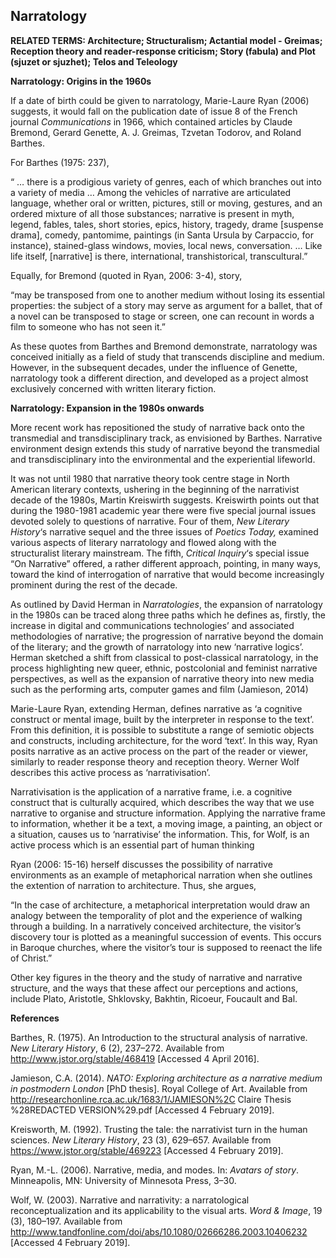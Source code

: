 ## Narratology

**RELATED TERMS: Architecture; Structuralism; Actantial model - Greimas; Reception theory and reader-response criticism; Story (fabula) and Plot (sjuzet or sjuzhet); Telos and Teleology**

**Narratology: Origins in the 1960s**

If a date of birth could be given to narratology, Marie-Laure Ryan (2006) suggests, it would fall on the publication date of issue 8 of the French journal _Communications_ in 1966, which contained articles by Claude Bremond, Gerard Genette, A. J. Greimas, Tzvetan Todorov, and Roland Barthes.

For Barthes (1975: 237),

“ … there is a prodigious variety of genres, each of which branches out into a variety of media … Among the vehicles of narrative are articulated language, whether oral or written, pictures, still or moving, gestures, and an ordered mixture of all those substances; narrative is present in myth, legend, fables, tales, short stories, epics, history, tragedy, drame [suspense drama], comedy, pantomime, paintings (in Santa Ursula by Carpaccio, for instance), stained-glass windows, movies, local news, conversation. … Like life itself, [narrative] is there, international, transhistorical, transcultural.”

Equally, for Bremond (quoted in Ryan, 2006: 3-4), story,

“may be transposed from one to another medium without losing its essential properties: the subject of a story may serve as argument for a ballet, that of a novel can be transposed to stage or screen, one can recount in words a film to someone who has not seen it.”

As these quotes from Barthes and Bremond demonstrate, narratology was conceived initially as a field of study that transcends discipline and medium. However, in the subsequent decades, under the influence of Genette, narratology took a different direction, and developed as a project almost exclusively concerned with written literary fiction.

**Narratology: Expansion in the 1980s onwards**

More recent work has repositioned the study of narrative back onto the transmedial and transdisciplinary track, as envisioned by Barthes. Narrative environment design extends this study of narrative beyond the transmedial and transdisciplinary into the environmental and the experiential lifeworld.

It was not until 1980 that narrative theory took centre stage in North American literary contexts, ushering in the beginning of the narrativist decade of the 1980s, Martin Kreiswirth suggests. Kreiswirth points out that during the 1980-1981 academic year there were five special journal issues devoted solely to questions of narrative. Four of them, _New Literary History_‘s narrative sequel and the three issues of _Poetics Today,_ examined various aspects of literary narratology and flowed along with the structuralist literary mainstream. The fifth, _Critical Inquiry_‘s special issue “On Narrative” offered, a rather different approach, pointing, in many ways, toward the kind of interrogation of narrative that would become increasingly prominent during the rest of the decade.

As outlined by David Herman in _Narratologies_, the expansion of narratology in the 1980s can be traced along three paths which he defines as, firstly, the increase in digital and communications technologies’ and associated methodologies of narrative; the progression of narrative beyond the domain of the literary; and the growth of narratology into new ‘narrative logics’. Herman sketched a shift from classical to post-classical narratology, in the process highlighting new queer, ethnic, postcolonial and feminist narrative perspectives, as well as the expansion of narrative theory into new media such as the performing arts, computer games and film (Jamieson, 2014)

Marie-Laure Ryan, extending Herman, defines narrative as ‘a cognitive construct or mental image, built by the interpreter in response to the text’. From this definition, it is possible to substitute a range of semiotic objects and constructs, including architecture, for the word ‘text’. In this way, Ryan posits narrative as an active process on the part of the reader or viewer, similarly to reader response theory and reception theory. Werner Wolf describes this active process as ‘narrativisation’.

Narrativisation is the application of a narrative frame, i.e. a cognitive construct that is culturally acquired, which describes the way that we use narrative to organise and structure information. Applying the narrative frame to information, whether it be a text, a moving image, a painting, an object or a situation, causes us to ‘narrativise’ the information. This, for Wolf, is an active process which is an essential part of human thinking

Ryan (2006: 15-16) herself discusses the possibility of narrative environments as an example of metaphorical narration when she outlines the extention of narration to architecture. Thus, she argues,

“In the case of architecture, a metaphorical interpretation would draw an analogy between the temporality of plot and the experience of walking through a building. In a narratively conceived architecture, the visitor’s discovery tour is plotted as a meaningful succession of events. This occurs in Baroque churches, where the visitor’s tour is supposed to reenact the life of Christ.”

Other key figures in the theory and the study of narrative and narrative structure, and the ways that these affect our perceptions and actions, include Plato, Aristotle, Shklovsky, Bakhtin, Ricoeur, Foucault and Bal.

**References**

Barthes, R. (1975). An Introduction to the structural analysis of narrative. _New Literary History_, 6 (2), 237–272\. Available from http://www.jstor.org/stable/468419 [Accessed 4 April 2016].

Jamieson, C.A. (2014). _NATO: Exploring architecture as a narrative medium in postmodern London_ [PhD thesis]. Royal College of Art. Available from http://researchonline.rca.ac.uk/1683/1/JAMIESON%2C Claire Thesis %28REDACTED VERSION%29.pdf [Accessed 4 February 2019].

Kreisworth, M. (1992). Trusting the tale: the narrativist turn in the human sciences. _New Literary History_, 23 (3), 629–657\. Available from https://www.jstor.org/stable/469223 [Accessed 4 February 2019].

Ryan, M.-L. (2006). Narrative, media, and modes. In: _Avatars of story_. Minneapolis, MN: University of Minnesota Press, 3–30.

Wolf, W. (2003). Narrative and narrativity: a narratological reconceptualization and its applicability to the visual arts. _Word & Image_, 19 (3), 180–197\. Available from http://www.tandfonline.com/doi/abs/10.1080/02666286.2003.10406232 [Accessed 4 February 2019].

